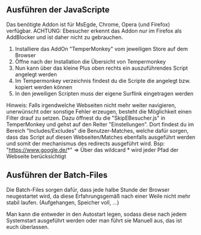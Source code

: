 Ausführen der JavaScripte
------------------------------
Das benötigte Addon ist für MsEgde, Chrome, Opera (und Firefox) verfügbar.
ACHTUNG: Ebesucher erkennt das Addon nur im Firefox als AddBlocker und ist daher nicht zu gebrauchen.

1. Installiere das AddOn "TemperMonkey" vom jeweiligen Store auf dem Browser
2. Öffne nach der Installation die Übersicht von Tempermonkey
3. Nun kann über das kleine Plus oben rechts ein auszuführendes Script angelegt werden
4. Im Tempermonkey verzeichnis findest du die Scripte die angelegt bzw. kopiert werden können
5. In den jeweiligen Scripten muss der eigene Surflink eingetragen werden

Hinweis: 
Falls irgendwelche Webseiten nicht mehr weiter navigieren, unerwünscht oder sonstige Fehler erzeugen,
besteht die Möglichkeit einen Filter drauf zu setzen.
Dazu öffnest du die "SkipEBesucher.js" in TemperMonkey und gehst auf den Reiter "Einstellungen".
Dort findest du im Bereich "Includes/Excludes" die Benutzer-Matches, welche dafür sorgen,
dass das Script auf diesen Webseiten/Matches ebenfalls ausgeführt werden und somit der mechanismus 
des redirects ausgeführt wird.
Bsp: "https://www.google.de/*"  => Über das wildcard * wird jeder Pfad der Webseite berücksichtigt


Ausführen der Batch-Files
------------------------------
Die Batch-Files sorgen dafür, dass jede halbe Stunde der Browser neugestartet wird,
da diese Erfahrungsgemäß nach einer Weile nicht mehr stabil laufen. (Aufgehangen, Speicher voll, ...)

Man kann die entweder in den Autostart legen, sodass diese nach jedem Systemstart ausgeführt werden
oder man führt sie Manuell aus, das ist euch überlassen.

